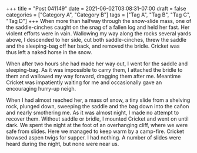 +++
title = "Post 041149"
date = 2021-06-02T03:08:31-07:00
draft = false
categories = ["Category A", "Category B"]
tags = ["Tag A", "Tag B", "Tag C", "Tag D"]
+++
When more than halfway through the snow-slide mass, one of the saddle-cinches caught on the snag of a fallen log and held her fast. Her violent efforts were in vain. Wallowing my way along the rocks several yards above, I descended to her side, cut both saddle-cinches, threw the saddle and the sleeping-bag off her back, and removed the bridle. Cricket was thus left a naked horse in the snow.

When after two hours she had made her way out, I went for the saddle and sleeping-bag. As it was impossible to carry them, I attached the bridle to them and wallowed my way forward, dragging them after me. Meantime Cricket was impatiently waiting for me and occasionally gave an encouraging hurry-up neigh.

When I had almost reached her, a mass of snow, a tiny slide from a shelving rock, plunged down, sweeping the saddle and the bag down into the cañon and nearly smothering me. As it was almost night, I made no attempt to recover them. Without saddle or bridle, I mounted Cricket and went on until dark. We spent the night at the foot of an overhanging cliff, where we were safe from slides. Here we managed to keep warm by a camp-fire. Cricket browsed aspen twigs for supper. I had nothing. A number of slides were heard during the night, but none were near us.

